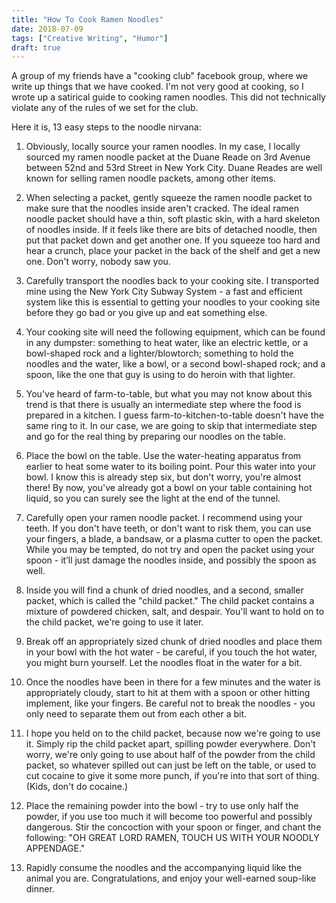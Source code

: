 ```yaml
---
title: "How To Cook Ramen Noodles"
date: 2018-07-09
tags: ["Creative Writing", "Humor"]
draft: true
---
```


A group of my friends have a "cooking club" facebook group, where we write up things that we have cooked.  I'm not very good at cooking, so I wrote up a satirical guide to cooking ramen noodles.  This did not technically violate any of the rules of we set for the club. 

<!--more-->

Here it is, 13 easy steps to the noodle nirvana:

1. Obviously, locally source your ramen noodles. In my case, I locally sourced my ramen noodle packet at the Duane Reade on 3rd Avenue between 52nd and 53rd Street in New York City. Duane Reades are well known for selling ramen noodle packets, among other items.

2. When selecting a packet, gently squeeze the ramen noodle packet to make sure that the noodles inside aren't cracked. The ideal ramen noodle packet should have a thin, soft plastic skin, with a hard skeleton of noodles inside. If it feels like there are bits of detached noodle, then put that packet down and get another one. If you squeeze too hard and hear a crunch, place your packet in the back of the shelf and get a new one. Don't worry, nobody saw you.

3. Carefully transport the noodles back to your cooking site. I transported mine using the New York City Subway System - a fast and efficient system like this is essential to getting your noodles to your cooking site before they go bad or you give up and eat something else.

4. Your cooking site will need the following equipment, which can be found in any dumpster: something to heat water, like an electric kettle, or a bowl-shaped rock and a lighter/blowtorch; something to hold the noodles and the water, like a bowl, or a second bowl-shaped rock; and a spoon, like the one that guy is using to do heroin with that lighter.

5. You've heard of farm-to-table, but what you may not know about this trend is that there is usually an intermediate step where the food is prepared in a kitchen. I guess farm-to-kitchen-to-table doesn't have the same ring to it. In our case, we are going to skip that intermediate step and go for the real thing by preparing our noodles on the table.

6. Place the bowl on the table. Use the water-heating apparatus from earlier to heat some water to its boiling point. Pour this water into your bowl. I know this is already step six, but don't worry, you're almost there! By now, you've already got a bowl on your table containing hot liquid, so you can surely see the light at the end of the tunnel.

7. Carefully open your ramen noodle packet. I recommend using your teeth. If you don't have teeth, or don't want to risk them, you can use your fingers, a blade, a bandsaw, or a plasma cutter to open the packet. While you may be tempted, do not try and open the packet using your spoon - it’ll just damage the noodles inside, and possibly the spoon as well.

8. Inside you will find a chunk of dried noodles, and a second, smaller packet, which is called the "child packet." The child packet contains a mixture of powdered chicken, salt, and despair. You'll want to hold on to the child packet, we're going to use it later.

9. Break off an appropriately sized chunk of dried noodles and place them in your bowl with the hot water - be careful, if you touch the hot water, you might burn yourself. Let the noodles float in the water for a bit.

10. Once the noodles have been in there for a few minutes and the water is appropriately cloudy, start to hit at them with a spoon or other hitting implement, like your fingers. Be careful not to break the noodles - you only need to separate them out from each other a bit.

11. I hope you held on to the child packet, because now we're going to use it. Simply rip the child packet apart, spilling powder everywhere. Don't worry, we're only going to use about half of the powder from the child packet, so whatever spilled out can just be left on the table, or used to cut cocaine to give it some more punch, if you're into that sort of thing.  (Kids, don't do cocaine.)

12. Place the remaining powder into the bowl - try to use only half the powder, if you use too much it will become too powerful and possibly dangerous. Stir the concoction with your spoon or finger, and chant the following: "OH GREAT LORD RAMEN, TOUCH US WITH YOUR NOODLY APPENDAGE."  

13. Rapidly consume the noodles and the accompanying liquid like the animal you are. Congratulations, and enjoy your well-earned soup-like dinner.